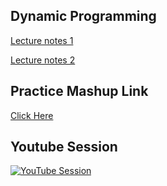 ## Dynamic Programming

[Lecture notes 1](https://ancc-iitd.github.io/competitive-programming-resources/SoCP21/Lec4_DynamicProgramming1/DP1_1_SoCP21.pdf)

[Lecture notes 2](https://ancc-iitd.github.io/competitive-programming-resources/SoCP21/Lec4_DynamicProgramming1/DP1_2_SoCP21.pdf)



## Practice Mashup Link
[Click Here](https://vjudge.net/contest/446063)

## Youtube Session
[![YouTube Session](https://img.youtube.com/vi/rcvKAre3dzU/0.jpg)](https://www.youtube.com/watch?v=rcvKAre3dzU)